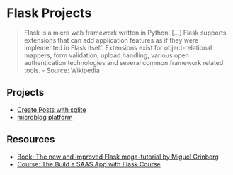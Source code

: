 # Flask Projects

> Flask is a micro web framework written in Python. [...] Flask supports
> extensions that can add application features as if they were implemented in
> Flask itself. Extensions exist for object-relational mappers, form validation,
> upload handling, various open authentication technologies and several common
> framework related tools. - Source: Wikipedia

## Projects

- [Create Posts with sqlite](./sqlite_posts)
- [microblog platform](./microblog/README.md)

## Resources

- [Book: The new and improved Flask mega-tutorial by Miguel Grinberg](#)
- [Course: The Build a SAAS App with Flask Course](https://www.udemy.com/course/the-build-a-saas-app-with-flask-course/)
